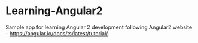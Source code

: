 # Learning-Angular2
Sample app for learning Angular 2 development following Angular2 website - https://angular.io/docs/ts/latest/tutorial/.

